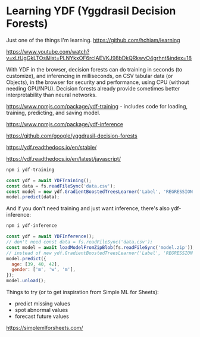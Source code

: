 # Learning YDF (Yggdrasil Decision Forests)

Just one of the things I'm learning. <https://github.com/hchiam/learning>

<https://www.youtube.com/watch?v=xLtUgGkLTOs&list=PLNYkxOF6rcIAEVKJ98bDkQRkwvO4grhnt&index=18>

With YDF in the browser, decision forests can do training in seconds (to customize), and inferencing in milliseconds, on CSV tabular data (or Objects), in the browser for security and performance, using CPU (without needing GPU/NPU). Decision forests already provide sometimes better interpretability than neural networks.

<https://www.npmjs.com/package/ydf-training> - includes code for loading, training, predicting, and saving model.

<https://www.npmjs.com/package/ydf-inference>

<https://github.com/google/yggdrasil-decision-forests>

<https://ydf.readthedocs.io/en/stable/>

<https://ydf.readthedocs.io/en/latest/javascript/>

```sh
npm i ydf-training
```

```js
const ydf = await YDFTraining();
const data = fs.readFileSync('data.csv');
const model = new ydf.GradientBoostedTreesLearner('Label', 'REGRESSION').train(data);
model.predict(data);
```

And if you don't need training and just want inference, there's also ydf-inference:

```sh
npm i ydf-inference
```

```js
const ydf = await YDFInference();
// don't need const data = fs.readFileSync('data.csv');
const model = await loadModelFromZipBlob(fs.readFileSync('model.zip'));
// instead of new ydf.GradientBoostedTreesLearner('Label', 'REGRESSION').train(data);
model.predict({
  age: [39, 40, 42],
  gender: ['m', 'w', 'm'],
});
model.unload();
```

Things to try (or to get inspiration from Simple ML for Sheets):

- predict missing values
- spot abnormal values
- forecast future values

<https://simplemlforsheets.com/>
